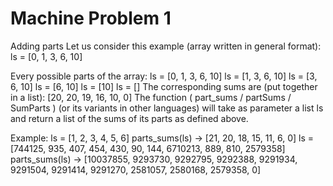 # Machine Problem 1

Adding parts
Let us consider this example (array written in general format):
ls = [0, 1, 3, 6, 10]

Every possible parts of the array:
ls = [0, 1, 3, 6, 10]
ls = [1, 3, 6, 10]
ls = [3, 6, 10]
ls = [6, 10]
ls = [10]
ls = []
The corresponding sums are (put together in a list): [20, 20, 19, 16, 10, 0]
The function ( part_sums / partSums / SumParts ) (or its variants in other languages) will take as
parameter a list ls and return a list of the sums of its parts as defined above.

Example:
ls = [1, 2, 3, 4, 5, 6]
parts_sums(ls) -&gt; [21, 20, 18, 15, 11, 6, 0]
ls = [744125, 935, 407, 454, 430, 90, 144, 6710213, 889, 810, 2579358]
parts_sums(ls) -&gt; [10037855, 9293730, 9292795, 9292388, 9291934, 9291504,
9291414, 9291270, 2581057, 2580168, 2579358, 0]
